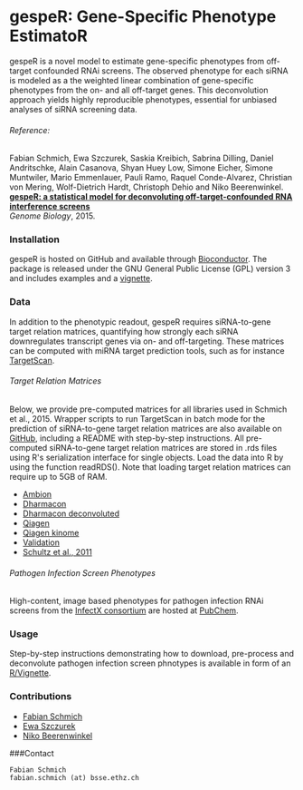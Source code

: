 gespeR: Gene-Specific Phenotype EstimatoR
======

gespeR is a novel model to estimate gene-specific phenotypes from off-target confounded RNAi screens. The observed phenotype for each siRNA is modeled as a the weighted linear combination of gene-specific phenotypes from the on- and all off-target genes. This deconvolution approach yields highly reproducible phenotypes, essential for unbiased analyses of siRNA screening data.

###### Reference: 
Fabian Schmich, Ewa Szczurek, Saskia Kreibich, Sabrina Dilling, Daniel Andritschke, Alain Casanova, Shyan Huey Low, Simone Eicher, Simone Muntwiler, Mario Emmenlauer, Pauli Ramo, Raquel Conde-Alvarez, Christian von Mering, Wolf-Dietrich Hardt, Christoph Dehio and Niko Beerenwinkel.  
<b>[gespeR: a statistical model for deconvoluting off-target-confounded RNA interference screens](http://www.genomebiology.com)</b>  
<i>Genome Biology</i>, 2015.
 
### Installation
gespeR is hosted on GitHub and available through [Bioconductor](http://bioconductor.org/packages/gespeR/). The package is released under the GNU General Public License (GPL) version 3 and includes examples and a [vignette](http://bioconductor.org/packages/devel/bioc/vignettes/gespeR/inst/doc/gespeR.pdf).

### Data
In addition to the phenotypic readout, gespeR requires siRNA-to-gene target relation matrices, quantifying how strongly each siRNA downregulates transcript genes via on- and off-targeting. These matrices can be computed with miRNA target prediction tools, such as for instance [TargetScan](http://www.targetscan.org). 

###### Target Relation Matrices
Below, we provide pre-computed matrices for all libraries used in Schmich et al., 2015. Wrapper scripts to run TargetScan in batch mode for the prediction of siRNA-to-gene target relation matrices are also available on [GitHub](http://github.com/fschmich/tscan_wrapper), including a README with step-by-step instructions. All pre-computed siRNA-to-gene target relation matrices are stored in .rds files using R's serialization interface for single objects. Load the data into R by using the function readRDS(). Note that loading target relation matrices can require up to 5GB of RAM.
- [Ambion](http://n.ethz.ch/~fschmich/gespeR/IFX_AMBION.rds)
- [Dharmacon](http://n.ethz.ch/~fschmich/gespeR/IFX_DHARMACON.rds)
- [Dharmacon deconvoluted](http://n.ethz.ch/~fschmich/gespeR/IFX_DHARMACON_DECON.rds)
- [Qiagen](http://n.ethz.ch/~fschmich/gespeR/IFX_QIAGEN.rds)
- [Qiagen kinome](http://n.ethz.ch/~fschmich/gespeR/IFX_QIAGEN_KINOME.rds)
- [Validation](http://n.ethz.ch/~fschmich/gespeR/IFX_VALIDATION.rds)
- [Schultz et al., 2011](http://n.ethz.ch/~fschmich/gespeR/SCHULTZ.rds)

###### Pathogen Infection Screen Phenotypes
High-content, image based phenotypes for pathogen infection RNAi screens from the [InfectX consortium](http://www.infectx.ch) are hosted at [PubChem](https://pubchem.ncbi.nlm.nih.gov/assay/assay.cgi?aid=1117357).

### Usage
Step-by-step instructions demonstrating how to download, pre-process and deconvolute pathogen infection screen phnotypes is available in form of an [R/Vignette](http://edit.ethz.ch/bsse/cbg/software/gespeR/Deconvolute_Pathogen_Screens).

### Contributions
- [Fabian Schmich](http://www.bsse.ethz.ch/cbg/group/people/person-detail.html?persid=183865)
- [Ewa Szczurek](mailto:ewa.szczurek@bsse.ethz.ch)
- [Niko Beerenwinkel](http://www.bsse.ethz.ch/cbg/group/people/person-detail.html?persid=149417)
 
###Contact
```
Fabian Schmich
fabian.schmich (at) bsse.ethz.ch
```
